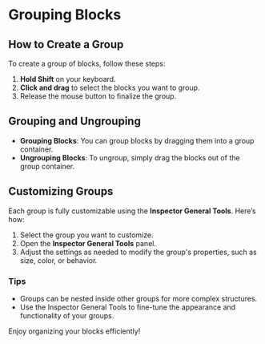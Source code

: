 # Grouping Blocks

## How to Create a Group
To create a group of blocks, follow these steps:
1. **Hold Shift** on your keyboard.
2. **Click and drag** to select the blocks you want to group.
3. Release the mouse button to finalize the group.

## Grouping and Ungrouping
- **Grouping Blocks**: You can group blocks by dragging them into a group container.
- **Ungrouping Blocks**: To ungroup, simply drag the blocks out of the group container.

## Customizing Groups
Each group is fully customizable using the **Inspector General Tools**. Here’s how:
1. Select the group you want to customize.
2. Open the **Inspector General Tools** panel.
3. Adjust the settings as needed to modify the group's properties, such as size, color, or behavior.

### Tips
- Groups can be nested inside other groups for more complex structures.
- Use the Inspector General Tools to fine-tune the appearance and functionality of your groups.

Enjoy organizing your blocks efficiently!